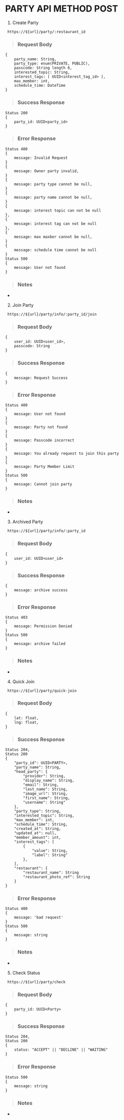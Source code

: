# PARTY API METHOD POST

1. Create Party

` https://${url}/party/:restaurant_id`

> ### Request Body

```
{
    party_name: String,
    party_type: enum(PRIVATE, PUBLIC),
    passcode: String length 6,
    interested_topic: String,
    interest_tags: [ UUID<interest_tag_id> ],
    max_member: int,
    schedule_time: DateTime
}
```

> ### Success Response

```
Status 200
{
    party_id: UUID<party_id>
}
```

> ### Error Response

```
Status 400
{
    message: Invalid Request
}
{
    message: Owner party invalid,
}
{
    message: party type cannot be null,
}
{
    message: party name cannot be null,
}
{
    message: interest topic can not be null
},
{
    message: interest tag can not be null
},
{
    message: max maxber cannot be null,
}
{
    message: schedule time cannot be null
}
Status 500
{
    message: User not found
}
```

> ### Notes

-

2. Join Party

` https://${url}/party/info/:party_id/join`

> ### Request Body

```
{
    user_id: UUID<user_id>,
    passcode: String
}
```

> ### Success Response

```
{
    message: Request Success
}
```

> ### Error Response

```
Status 400
{
    message: User not found
}
{
    message: Party not found
}
{
    message: Passcode incorrect
}
{
    message: You already request to join this party
}
{
    message: Party Member Limit
}
Status 500
{
    message: Cannot join party
}
```

> ### Notes

-

3. Archived Party

` https://${url}/party/info/:party_id`

> ### Request Body

```
{
    user_id: UUID<user_id>
}
```

> ### Success Response

```
{
    message: archive success
}
```

> ### Error Response

```
Status 403
{
    message: Permission Denied
}
Status 500
{
    message: archive failed
}
```

> ### Notes

-

4. Quick Join

` https://${url}/party/quick-join`

> ### Request Body

```
{
    lat: float,
    lng: float,
}
```

> ### Success Response

```
Status 204,
Status 200
{
    "party_id": UUID<PARTY>,
    "party_name": String,
    "head_party": {
        "provider": String,
        "display_name": String,
        "email": String,
        "last_name": String,
        "image_url": String,
        "first_name": String,
        "username": String"
    },
    "party_type": String,
    "interested_topic": String,
    "max_member": int,
    "schedule_time": String,
    "created_at": String,
    "updated_at": null,
    "member_amount": int,
    "interest_tags": [
        {
            "value": String,
            "label": String"
        },
    ],
    "restaurant": {
        "restaurant_name": String
        "restaurant_photo_ref": String
    }
}
```

> ### Error Response

```
Status 400
{
    message: 'bad request'
}
Status 500
{
    message: string
}
```

> ### Notes

-

5. Check Status

` https://${url}/party/check`

> ### Request Body

```
{
    party_id: UUID<Party>
}
```

> ### Success Response

```
Status 204,
Status 200
{
    status: "ACCEPT" || "DECLINE" || "WAITING"
}
```

> ### Error Response

```
Status 500
{
    message: string
}
```

> ### Notes

-
